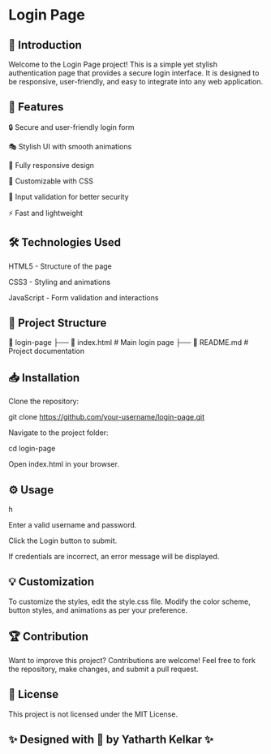 <h1>Login Page</h1>

<h2>🚀 Introduction</h2>

Welcome to the Login Page project! This is a simple yet stylish authentication page that provides a secure login interface. It is designed to be responsive, user-friendly, and easy to integrate into any web application.

<h2>🎨 Features</h2>

🔒 Secure and user-friendly login form

🎭 Stylish UI with smooth animations

📱 Fully responsive design

🎨 Customizable with CSS

🔑 Input validation for better security

⚡ Fast and lightweight

<h2>🛠️ Technologies Used</h2>

HTML5 - Structure of the page

CSS3 - Styling and animations

JavaScript - Form validation and interactions

<h2>📂 Project Structure</h2>

📂 login-page
 ├── 📄 index.html  # Main login page
 ├── 📄 README.md   # Project documentation

<h2>📥 Installation</h2>

Clone the repository:

git clone https://github.com/your-username/login-page.git

Navigate to the project folder:

cd login-page

Open index.html in your browser.

<h2>⚙️ Usage</h2>h

Enter a valid username and password.

Click the Login button to submit.

If credentials are incorrect, an error message will be displayed.

<h2>💡 Customization </h2>

To customize the styles, edit the style.css file. Modify the color scheme, button styles, and animations as per your preference.

<h2>🏆 Contribution </h2>

Want to improve this project? Contributions are welcome! Feel free to fork the repository, make changes, and submit a pull request.

<h2>📜 License</h2>

This project is not licensed under the MIT License.

<h2>✨ Designed with 💙 by Yatharth Kelkar ✨</h2>

